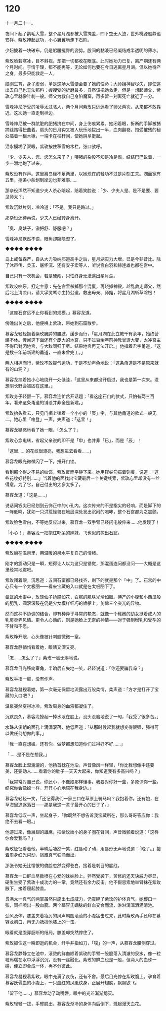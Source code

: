# 120

十一月二十一。

夜间下起了鹅毛大雪，整个星月湖都被大雪掩盖，四下空无人迹，世外桃源般静谧安祥。紫玫掩起武功，小心翼翼地走下石阶。

少妇披着一块破布，仍是躬腰挺臀的姿势。股间的黏液已经凝结成半透明的薄冰。

紫玫脸若寒冰，目不斜视，却把一切都收在眼底。此时她功力已复，离产期还有两个月时间。于情于理，都不能再等，无论如何也要在今日逃离星月湖。但以她待产之身，最多只能救走一人。

娘刚生育，身子虚弱，单是这场大雪便会要了她的性命；大师姐神智尽失，即使逃出去自己也无法照料；嫂嫂受的折磨最多，自然该把她救走，但是一想起师父，紫玫心里就像针刺一般。师父为救自己身陷魔窟，再多留一刻离死亡就近了一分。

雪峰神尼所受的凌辱太过骇人，两个月间紫玫只远远看了师父两次，从来都不敢靠近。这次她一直走到栏边。

雪峰神尼被一群肮脏的肥猪挤在中间，身上伤痕累累。她闭着眼，折断的手脚被猪蹄践踏得扭曲着。肩头的日月钩又被人玩乐地拔出一半，血肉翻卷。饱受摧残的秘处插着一根木锹，一端卡在栏杆间，使她阴阜挺起。

泪水模糊了双眼，紫玫按住积雪的木栏，张口欲呼。

「少、少夫人，您、您怎么来了？」喂猪的杂役不知是冷是慌，结结巴巴说着，一步一滑地跑了过来。

紫玫没有作声。这里离岛缘不足两里，以她现在的轻功不过是片刻工夫。湖面宽有五里，抢条小船划到岸边也非难事……

那杂役浑然不知道少夫人杀心暗起，赔着笑脸说：「少、少夫人是、是不是要、要见师太？」

紫玫沉默片刻，冷冷道：「不是。我只是路过。」

那杂役还待再说，少夫人已经转身离开。

「臭、臭婊子，锹把舒、舒服吧？」

雪峰神尼默然不语，眼角却隐隐湿了。

◆◆◆◆ ◆◆◆◆

岛上戒备森严，自从大力吸纳邪道高手之后，星月湖实力大增，已是今非昔比。除了沐声传、灵玉、屠怀沉、还有安子宏等人，听说宫白羽和赫连雄也都在宫中。

自己只有一次机会，若是硬闯，只怕终身无法逃出星月湖。

紫玫咬咬牙，打定主意：先在宫里杀掉那个混蛋，再烧掉神殿，趁乱救走师父，然后北上清凉山，请大孚灵鹫寺主持公道，救出母亲、师姐，将星月湖斩草除根！

◆◆◆◆ ◆◆◆◆

「这座石宫远不止你看到的规模。」慕容龙道。

傍晚出关之后，他便唤上紫玫，带她到石窟散步。

慕容龙轻轻拥着紫玫臃肿的腰肢，缓步而行，「星月湖在此立教千有余年，始终营建不休。传闻这下面还有个庞大的地宫，只不过百余年前神教曾遭大变，太冲宫主不得已封闭地宫，与大敌同归于尽。结果地宫再无法开启。」他指着君字甬道，「这是数十年前新建的甬道，一直未曾完工。」

两人相拥而行，紫玫不敢提气运功，于是不动声色地说：「这条甬道是不是原来就有的山洞？」

慕容龙扶着她小心地绕开一处低洼，「这里从来都没开启过，我也是第一次来。没想阴长野会被囚在这里。」

紫玫身子轻颤一下。慕容龙连忙岔开话题：「看这座石门的款式，只怕有两三百年。看来这条甬道的铺设并非全是新建。」

紫玫抬头看去，只见门楣上镂着一个小小的「辰」字，与其他甬道的款式一般无二。她心里「咯登」一声，失声道：「这里！」

慕容龙疑惑地看了她一眼，「怎么了？」

紫玫心念电转，省起父亲说的即不是「申」也并非「巳」，而是「辰」！

「这里……的花纹很漂亮，我想进去看看……」

慕容龙眼光微微闪了一下，扭开门锁。

看到那个得之不易的纹饰，紫玫反而平静下来。她用钗尖勾描着刻痕，说道：「这些花纹好特别……」当着他的面找出宝藏最后一个关键线索，紫玫心里却没有一丝得意。为了它，自己付出的太多太多了。

慕容龙道：「这是……」

说话间钗尖已经划到云饰正中的小孔内。这次传来的不是指尖的轻响，而是脚下的一阵低鸣，犹如一只洪荒怪兽在地层深处发出沉闷的咆哮，整个石宫都为之震颤。

紫玫脸色雪白，不等她反应过来，慕容龙一双手臂已经闪电般伸来……他发现了！

「小心！」慕容龙一把抱住吓呆的妹妹，飞也似的掠出石窟。

◆◆◆◆ ◆◆◆◆

紫玫躺在温泉里，用温暖的泉水平复自己的情绪。

刚才的震动只是一瞬，短得让人以为这只是错觉，那混蛋连问都没问——大概是这里经常地震吧。

紫玫闭着眼，沉思道：五间石室都已经找齐，剩下的就是那个「中」了。石宫的中心只有一个太极图——看来宝藏的入口就是在太极图下了。

氤氲的水雾中，玫瑰仙子娇靥如花，白腻的肌肤光滑如脂。待产的小腹和小西瓜般的肥乳，圆滚滚鼓在仍是少女模样纤巧的娇躯上，仿佛三个突兀的异物。

然而这种不协调的结合，却有种异乎寻常的艳态，就像一个稚嫩的幼女挺着成人的乳房卖弄风情。更令人心动的，则是她脸上无奈的神情——对于强制增乳和受孕的不甘和不愿。

紫玫睁开眼，心头像被针刺般微微一窒。

慕容龙静悄悄看着她，眼睛又深又亮。

「怎……怎么了？」紫玫一脸无辜地说。

慕容龙目光移向室角，半晌后自失地一笑，轻轻说道：「你还要骗我吗？」

紫玫手指一颤，没有作声。

慕容龙凝视着她，第一次毫无保留地流露出万般柔情，柔声道：「方才是打开了宝藏的入口吧？」

温泉突然变得冰冷，紫玫周身的血液都凝住了。

沉默良久，慕容龙撩起一捧水泼在脸上，没头没脑地说了一句，「我受了很多苦。」

水珠从俊朗的面孔上滴滴滚落，他低声道：「从那时候起我就想变得很强，强得可以做任何想做的事。」

「我一直在想娘。还有你。做梦都想知道你们过得好不好……」

「……是不是在想我。」

慕容龙脸上湿漉漉的，他扬首枕在池沿，声音像风一样轻，「你比我想像中还要美，还要动人……看着你的肚子一天天大起来，你知道我有多高兴吗？」

「我常常对自己说，你还小，不像娘那样懂事，我要对你好一些，多原谅你一些。终究你会像娘一样，开开心心地陪在我身边。」

慕容龙轻轻一笑，「还记得我们一家三口在草原上骑马吗？我抱着你，还有娘，在草海里追逐落日——那是我这一辈子最开心的日子了。」

慕容龙低叹一声，坐起身子，「你既然不想告诉我宝藏所在，那么哥哥答应你：我绝不去看一眼。」

他游过来，像展翅的雄鹰，把紫玫娇小的身子圈在臂间，声音微颤着说道：「这样你会爱我吗？」

紫玫怔怔看着他，半晌后凄然一笑，红唇动了动，用唇形无声地说道：「晚了。」接着周身红光闪动，凤凰真气狂涌而出。

那张令她无比憎恨的俊脸忽然变得苍白，接着是刺目的腥红。

慕容龙一口鲜血尽数喷在心爱的妹妹脸上。猝然受袭下，苦修的还天诀威力尽显，硬生生受了紫玫十成功力的一掌，竟然还有余力反击。他不假思索地举臂抹在紫玫腋下，接着屈起膝盖。

贯满太一真气的两掌虽然只施出七成威力，仍震碎了紫玫的护体真气，她樱口一张，同样喷出一股血箭。两个慕容氏嫡脉的鲜血交合而流，淋淋漓漓洒满清池。

劲风及体，膝盖夹着凌厉的风声朝圆滚滚的小腹猛击过来，此时紫玫两手还印在慕容龙胸口，再无力抵挡他膝上的一击。

眼看就是腹穿肠断的结局，膝盖却突然停住了。

紫玫抓住这一瞬即逝的机会，纤手并指如刀，「噗」的一声，从慕容龙腰侧穿过。

慕容龙静静立在池中，滚烫的鲜血顺着紫玫的手臂一股股落入清澈的泉水，像一粒粒玛瑙在水中浮浮沉沉，没有一丝融化。紫玫的鲜血也是一般，但两人的血珠一碰，便立即合成一体，再不分彼此。

慕容龙凝视着紫玫，眼中充满了哀伤，还有不舍。最后目光停在紫玫腹上。孕育着慕容氏骨血的小腹上，一只血红的凤凰纹身，正展开翅膀，飘飘欲飞。

「留下他……」慕容龙动了动嘴唇，眼中的光芒渐渐熄灭。

紫玫轻轻一拔，手臂脱出，慕容龙渐冷的身体向后倒下，溅起漫天血花。
